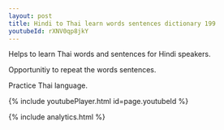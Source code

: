 ```yaml
---
layout: post
title: Hindi to Thai learn words sentences dictionary 199 
youtubeId: rXNV0qp8jkY
---
```

 
 
Helps to learn Thai words and sentences for Hindi speakers.

Opportunitiy to repeat the words sentences. 

Practice Thai language. 
 
{% include youtubePlayer.html id=page.youtubeId %}
 
 
{% include analytics.html %}